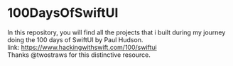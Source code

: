 # 100DaysOfSwiftUI

In this repository, you will find all the projects that i built during my journey doing the 100 days of SwiftUI by Paul Hudson.<br />
link: https://www.hackingwithswift.com/100/swiftui <br />
Thanks @twostraws for this distinctive resource.
